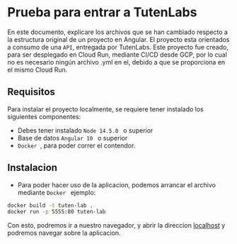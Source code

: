 # Prueba para entrar a TutenLabs
En este documento, explicare los archivos que se han cambiado respecto a la estructura original de un proyecto en Angular.
El proyecto esta orientados a consumo de una `API`, entregada por TutenLabs.
Este proyecto fue creado, para ser desplegado en Cloud Run, mediante CI/CD desde GCP, por lo cual no es necesario ningún archivo .yml en el, debido a que se proporciona en el mismo Cloud Run.


## Requisitos
Para instalar el proyecto localmente, se requiere tener instalado los siguientes componentes:
* Debes tener instalado `Node 14.5.0 ` o superior 
* Base de datos `Angular 10 ` o superior 
* `Docker `, para poder correr el contendor.

## Instalacion

* Para poder hacer uso de la aplicacion, podemos arrancar el archivo mediante `Docker ` ejemplo:


``` sh
docker build -t tuten-lab .
docker run -p 5555:80 tuten-lab
```
Con esto, podremos ir a nuestro navegador, y abrir la direccion [localhost](https://localhost:5555/) y podremos navegar sobre la aplicacion.





